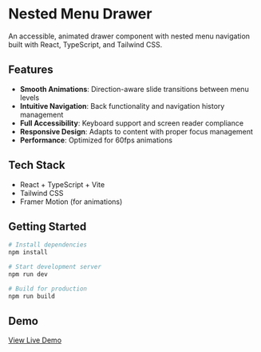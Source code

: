 # Nested Menu Drawer

An accessible, animated drawer component with nested menu navigation built with React, TypeScript, and Tailwind CSS.

## Features

- **Smooth Animations**: Direction-aware slide transitions between menu levels
- **Intuitive Navigation**: Back functionality and navigation history management
- **Full Accessibility**: Keyboard support and screen reader compliance
- **Responsive Design**: Adapts to content with proper focus management
- **Performance**: Optimized for 60fps animations

## Tech Stack

- React + TypeScript + Vite
- Tailwind CSS
- Framer Motion (for animations)

## Getting Started

```bash
# Install dependencies
npm install

# Start development server
npm run dev

# Build for production
npm run build
```

## Demo

[View Live Demo](https://vigilant-palm-tree-murex.vercel.app)
